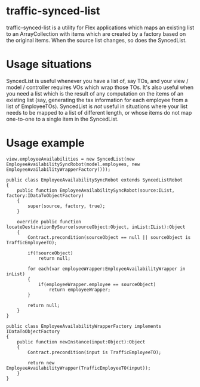 traffic-synced-list
===================

traffic-synced-list is a utility for Flex applications which maps an existing list to an ArrayCollection with items which are created by a factory based on the original items. When the source list changes, so does the SyncedList.

# Usage situations
SyncedList is useful whenever you have a list of, say TOs, and your view / model / controller requires VOs which wrap those TOs. It's also useful when you need a list which is the result of any computation on the items of an existing list (say, generating the tax information for each employee from a list of EmployeeTOs).
SyncedList is *not* useful in situations where your list needs to be mapped to a list of different length, or whose items do not map one-to-one to a single item in the SyncedList.

# Usage example
```
view.employeeAvailabilities = new SyncedList(new EmployeeAvailabilitySyncRobot(model.employees, new EmployeeAvailabilityWrapperFactory()));
```

```
public class EmployeeAvailabilitySyncRobot extends SyncedListRobot
{
	public function EmployeeAvailabilitySyncRobot(source:IList, factory:IDataToObjectFactory)
	{
		super(source, factory, true);
	}
	
	override public function locateDestinationBySource(sourceObject:Object, inList:IList):Object
	{
		Contract.precondition(sourceObject == null || sourceObject is TrafficEmployeeTO);
		
		if(!sourceObject)
			return null;
		
		for each(var employeeWrapper:EmployeeAvailabilityWrapper in inList)
		{
			if(employeeWrapper.employee == sourceObject)
				return employeeWrapper;
		}
		
		return null;
	}
}
```

```
public class EmployeeAvailabilityWrapperFactory implements IDataToObjectFactory
{
	public function newInstance(input:Object):Object
	{
		Contract.precondition(input is TrafficEmployeeTO);
		
		return new EmployeeAvailabilityWrapper(TrafficEmployeeTO(input));
	}
}
```